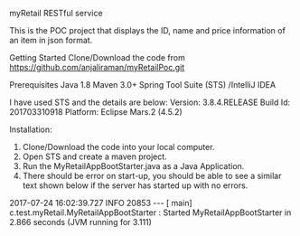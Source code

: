 myRetail RESTful service

This is the POC project that displays the ID, name and price information of an item in json format.

Getting Started
Clone/Download the code from https://github.com/anjaliraman/myRetailPoc.git

Prerequisites
Java 1.8
Maven 3.0+
Spring Tool Suite (STS) /IntelliJ IDEA

I have used STS and the details are below:
Version: 3.8.4.RELEASE
Build Id: 201703310918
Platform: Eclipse Mars.2 (4.5.2)

Installation:
1) Clone/Download the code into your local computer.
2) Open STS and create a maven project.
3) Run the  MyRetailAppBootStarter.java as a Java Application.
4) There should be error on start-up, you should be able to see a similar text shown below if the server has started up with no errors.

2017-07-24 16:02:39.727  INFO 20853 --- [           main] c.test.myRetail.MyRetailAppBootStarter   : Started MyRetailAppBootStarter in 2.866 seconds (JVM running for 3.111)

